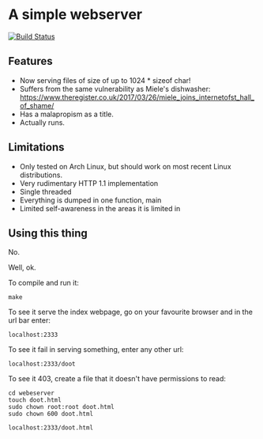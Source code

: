 # A simple webserver

[![Build Status](https://travis-ci.org/rski/websevere.svg?branch=master)](https://travis-ci.org/rski/websevere)

## Features

- Now serving files of size of  up to 1024 * sizeof char!
- Suffers from the same vulnerability as Miele's dishwasher:
  https://www.theregister.co.uk/2017/03/26/miele_joins_internetofst_hall_of_shame/
- Has a malapropism as a title.
- Actually runs.

## Limitations

- Only tested on Arch Linux, but should work on most recent Linux distributions.
- Very rudimentary HTTP 1.1 implementation
- Single threaded
- Everything is dumped in one function, main
- Limited self-awareness in the areas it is limited in

## Using this thing

No.

Well, ok.

To compile and run it:

    make

To see it serve the index webpage, go on your favourite browser and in the url bar enter:

    localhost:2333

To see it fail in serving something, enter any other url:

    localhost:2333/doot

To see it 403, create a file that it doesn't have permissions to read:

    cd webeserver
    touch doot.html
    sudo chown root:root doot.html
    sudo chown 600 doot.html

    localhost:2333/doot.html

